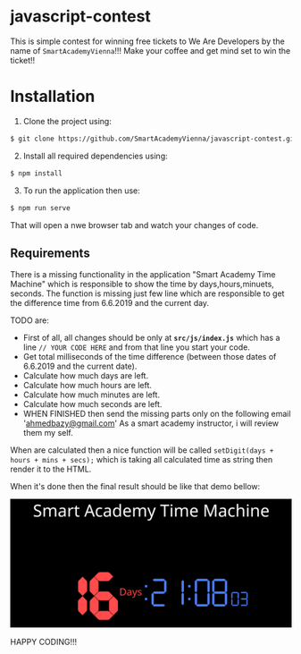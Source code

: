 # javascript-contest

This is simple contest for winning free tickets to We Are Developers by the name of `SmartAcademyVienna`!!! Make your coffee and get mind set to win the ticket!!

# Installation

1. Clone the project using:

```bash
$ git clone https://github.com/SmartAcademyVienna/javascript-contest.git
```

2. Install all required dependencies using:

```bash
$ npm install
```

3. To run the application then use:

```bash
$ npm run serve
```

That will open a nwe browser tab and watch your changes of code.

## Requirements

There is a missing functionality in the application "Smart Academy Time Machine" which is responsible to show the time by days,hours,minuets, seconds. The function is missing just few line which are responsible to get the difference time from 6.6.2019 and the current day.

TODO are:

- First of all, all changes should be only at **`src/js/index.js`** which has a line `// YOUR CODE HERE` and from that line you start your code.
- Get total milliseconds of the time difference (between those dates of 6.6.2019 and the current date).
- Calculate how much days are left.
- Calculate how much hours are left.
- Calculate how much minutes are left.
- Calculate how much seconds are left.
- WHEN FINISHED then send the missing parts only on the following email 'ahmedbazy@gmail.com' As a smart academy instructor, i will review them my self.

When are calculated then a nice function will be called `setDigit(days + hours + mins + secs);` which is taking all calculated time as string then render it to the HTML.

When it's done then the final result should be like that demo bellow:

![demo](./src/assets/demo.gif)

HAPPY CODING!!!

